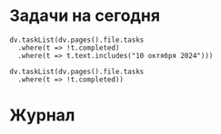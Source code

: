 # Задачи на сегодня

```dataviewjs
dv.taskList(dv.pages().file.tasks 
  .where(t => !t.completed)
  .where(t => t.text.includes("10 октября 2024")))
```

```dataviewjs
dv.taskList(dv.pages().file.tasks 
  .where(t => !t.completed))
```
# Журнал
